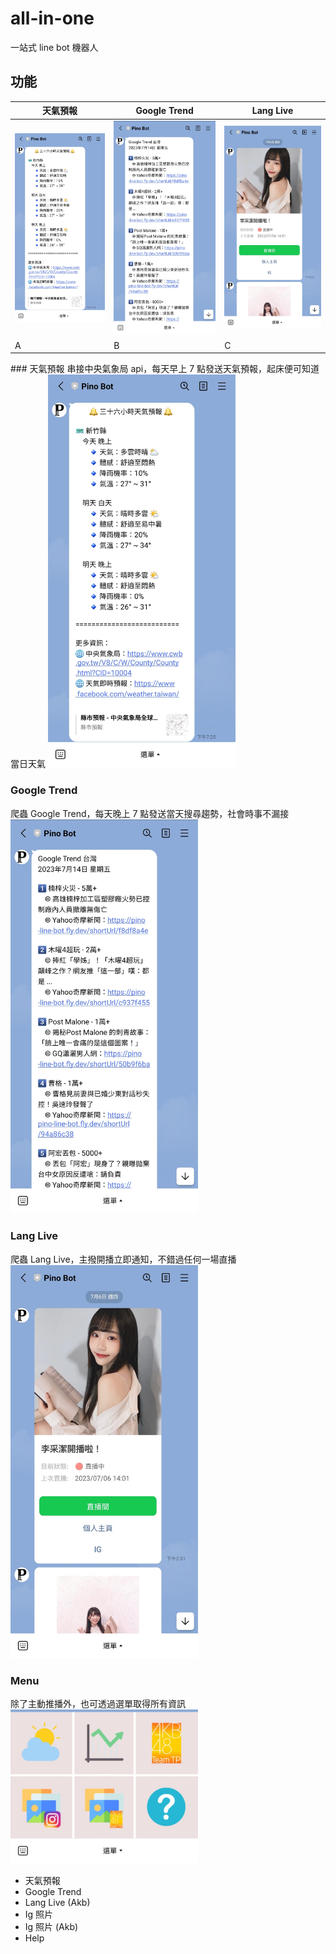 # all-in-one

一站式 line bot 機器人

## 功能

<table>
<thead>
<th>天氣預報</th>
 <th>Google Trend</th>
 <th>Lang Live</th>
</thead>
<tbody>
<tr>
 <td><img src="https://github.com/PinXian53/all-in-one/blob/main/image/weather.jpg" alt="image"  width="300"></td>
 <td><img src="https://github.com/PinXian53/all-in-one/blob/main/image/google-trend.jpg" alt="image"  width="300"></td>
 <td><img src="https://github.com/PinXian53/all-in-one/blob/main/image/lang-live.jpg" alt="image"  width="300"></td>
<tr>
<tr>
     <td>A</td>
 <td>B</td>
 <td>C</td>
 </tbody>
<tr>
</table>
### 天氣預報
串接中央氣象局 api，每天早上 7 點發送天氣預報，起床便可知道當日天氣
<img src="https://github.com/PinXian53/all-in-one/blob/main/image/weather.jpg" alt="image"  width="300">

### Google Trend

爬蟲 Google Trend，每天晚上 7 點發送當天搜尋趨勢，社會時事不漏接
<img src="https://github.com/PinXian53/all-in-one/blob/main/image/google-trend.jpg" alt="image"  width="300">

### Lang Live

爬蟲 Lang Live，主撥開播立即通知，不錯過任何一場直播
<img src="https://github.com/PinXian53/all-in-one/blob/main/image/lang-live.jpg" alt="image"  width="300">

### Menu

除了主動推播外，也可透過選單取得所有資訊
<img src="https://github.com/PinXian53/all-in-one/blob/main/image/menu.jpg" alt="image"  width="300">

- 天氣預報
- Google Trend
- Lang Live (Akb)
- Ig 照片
- Ig 照片 (Akb)
- Help